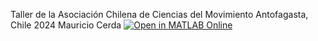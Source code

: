 Taller de la Asociación Chilena de Ciencias del Movimiento
Antofagasta, Chile 2024
Mauricio Cerda
[![Open in MATLAB Online](https://www.mathworks.com/images/responsive/global/open-in-matlab-online.svg)](https://matlab.mathworks.com/open/github/v1?repo=busmangit/postura)
